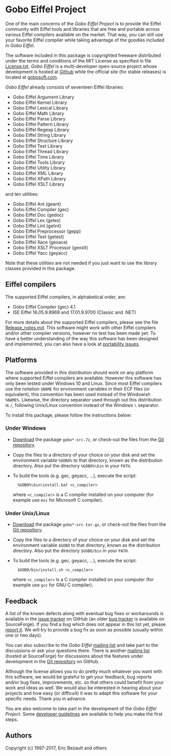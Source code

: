 # Gobo Eiffel Project

One of the main concerns of the *Gobo Eiffel Project* is to provide
the Eiffel community with Eiffel tools and libraries that are free 
and portable across various Eiffel compilers available on the market.
That way, you can still use your favorite Eiffel compiler while taking
advantage of the goodies included in *Gobo Eiffel*.

The software included in this package is copyrighted freeware distributed
under the terms and conditions of the MIT License as specified in file 
[License.txt](License.txt).
*Gobo Eiffel* is a multi-developer open-source project whose development
is hosted at
[Github](http://github.com/gobo-eiffel/gobo)
while the official site (for stable releases) is located at
[gobosoft.com](http://www.gobosoft.com).

*Gobo Eiffel* already consists of seventeen Eiffel libraries:

* Gobo Eiffel Argument Library
* Gobo Eiffel Kernel Library
* Gobo Eiffel Lexical Library
* Gobo Eiffel Math Library
* Gobo Eiffel Parse Library
* Gobo Eiffel Pattern Library
* Gobo Eiffel Regexp Library
* Gobo Eiffel String Library
* Gobo Eiffel Structure Library
* Gobo Eiffel Test Library
* Gobo Eiffel Thread Library
* Gobo Eiffel Time Library
* Gobo Eiffel Tools Library
* Gobo Eiffel Utility Library
* Gobo Eiffel XML Library
* Gobo Eiffel XPath Library
* Gobo Eiffel XSLT Library

and ten utilities:

* Gobo Eiffel Ant (geant)
* Gobo Eiffel Compiler (gec)
* Gobo Eiffel Doc (gedoc)
* Gobo Eiffel Lex (gelex)
* Gobo Eiffel Lint (gelint)
* Gobo Eiffel Preprocessor (gepp)
* Gobo Eiffel Test (getest)
* Gobo Eiffel Xace (gexace)
* Gobo Eiffel XSLT Processor (gexslt)
* Gobo Eiffel Yacc (geyacc)

Note that these utilities are not needed if you just want to use the
library classes provided in this package.

## Eiffel compilers

The supported Eiffel compilers, in alphabetical order, are:

* Gobo Eiffel Compiler (gec) 4.1
* ISE Eiffel 16.05.9.8969 and 17.01.9.9700 (Classic and .NET)

For more details about the supported Eiffel compilers, please see the file
[Release_notes.md](Release_notes.md). 
This software might work with other Eiffel compilers and/or other compiler
versions, however no test has been made yet.
To have a better understanding of the way this software has been designed
and implemented, you can also have a look at
[portability issues](http://www.gobosoft.com/eiffel/gobo/portability/index.html).

## Platforms

The software provided in this distribution should work on any platform
where supported Eiffel compilers are available. However this software
has only been tested under Windows 10 and Linux. 
Since most Eiffel compilers use the notation `$NAME` for environment
variables in their ECF files (or equivalent), this convention has been
used instead of the Windowish `%NAME%`. Likewise, the directory separator
used through out this distribution is `/`, following Unix/Linux convention
instead of the Windows `\` separator.

To install this package, please follow the instructions below:

### Under Windows

* [Download](http://www.gobosoft.com/eiffel/gobo/download.html)
  the package `gobo*-src.7z`, or check-out the files from the
  [Git repository](https://github.com/gobo-eiffel/gobo).
* Copy the files to a directory of your choice on your disk 
  and set the environment variable `%GOBO%` to that directory,
  known as the distribution directory. Also put the directory
  `%GOBO%\bin` in your `PATH`.
* To build the tools (e.g. gec, geyacc, ...), execute the script:

		%GOBO%\bin\install.bat <c_compiler>

	where `<c_compiler>` is a C compiler installed on your 
	computer (for example use `msc` for Microsoft C compiler).

### Under Unix/Linux

* [Download](http://www.gobosoft.com/eiffel/gobo/download.html)
  the package `gobo*-src.tar.gz`, or check-out the files from the
  [Git repository](https://github.com/gobo-eiffel/gobo).
* Copy the files to a directory of your choice on your disk and 
  set the environment variable `$GOBO` to that directory, known
  as the distribution directory. Also put the directory 
  `$GOBO/bin` in your `PATH`.
* To build the tools (e.g. gec, geyacc, ...), execute the script:

		$GOBO/bin/install.sh <c_compiler>

	where `<c_compiler>` is a C compiler installed on your
	computer (for example use `gcc` for GNU C compiler).

## Feedback

A list of the known defects along with eventual bug fixes or
workarounds is available in the 
[issue tracker](https://github.com/gobo-eiffel/gobo/issues)
on GitHub (an older
[bug tracker](https://sourceforge.net/tracker/?atid=381937&amp;group_id=24591&amp;func=browse)
is available on SourceForge). If you find a bug which does not
appear in this list yet, please
[report it](https://github.com/gobo-eiffel/gobo/issues).
We will try to provide a bug fix as soon as possible
(usually within one or two days).

You can also subscribe to the *Gobo Eiffel*
[mailing list](http://groups.yahoo.com/group/gobo-eiffel/)
and take part to the discussions or ask your questions there.
There is another
[mailing list](http://lists.sourceforge.net/lists/listinfo/gobo-eiffel-develop)
(hosted at SourceForge) for discussions about the features under
development in the
[Git repository](https://github.com/gobo-eiffel/gobo)
on GitHub.

Although the license allows you to do pretty much whatever you want 
with this software, we would be grateful to get your feedback, 
bug reports and/or bug fixes, improvements, etc. so that others 
could benefit from your work and ideas as well. 
We would also be interested in hearing about your projects and
how easy (or difficult) it was to adapt this software for your
specific needs. Thank you in advance.

You are also welcome to take part in the development of the
*Gobo Eiffel Project*. Some
[developer guidelines](http://www.gobosoft.com/eiffel/gobo/guidelines/index.html)
are available to help you make the first steps.

## Authors

Copyright (c) 1997-2017, Eric Bezault and others
